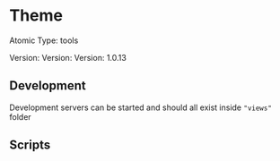 # Theme

Atomic Type: tools

Version: Version: Version: 1.0.13





## Development

Development servers can be started and should all exist inside `"views"` folder

## Scripts
